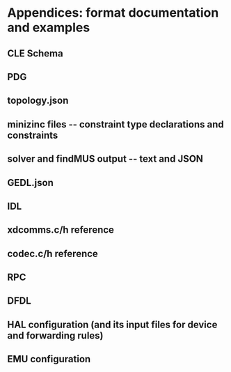 # Appendices: format documentation and examples

## CLE Schema

## PDG

## topology.json

## minizinc files -- constraint type declarations and constraints

## solver and findMUS output -- text and JSON 

## GEDL.json

## IDL

## xdcomms.c/h reference

## codec.c/h reference

## RPC

## DFDL

## HAL configuration (and its input files for device and forwarding rules)

## EMU configuration

